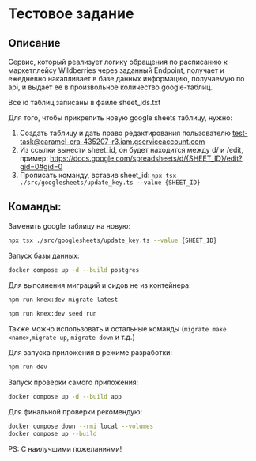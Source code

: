 # Тестовое задание

## Описание

Сервис, который реализует логику обращения по расписанию к маркетплейсу Wildberries через заданный Endpoint, получает и ежедневно накапливает в базе данных информацию, получаемую по api, и выдает ее в произвольное количество google-таблиц.

Все id таблиц записаны в файле sheet_ids.txt

Для того, чтобы прикрепить новую google sheets таблицу, нужно:
1) Создать таблицу и дать право редактирования пользователю test-task@caramel-era-435207-r3.iam.gserviceaccount.com
2) Из ссылки вынести sheet_id, он будет находится между d/ и /edit, пример: https://docs.google.com/spreadsheets/d/{SHEET_ID}/edit?gid=0#gid=0
3) Прописать команду, вставив sheet_id: `npx tsx ./src/googlesheets/update_key.ts --value {SHEET_ID}`

## Команды:

Заменить google таблицу на новую:
```bash
npx tsx ./src/googlesheets/update_key.ts --value {SHEET_ID}
```

Запуск базы данных:
```bash
docker compose up -d --build postgres
```

Для выполнения миграций и сидов не из контейнера:
```bash
npm run knex:dev migrate latest
```

```bash
npm run knex:dev seed run
```
Также можно использовать и остальные команды (`migrate make <name>`,`migrate up`, `migrate down` и т.д.)

Для запуска приложения в режиме разработки:
```bash
npm run dev
```

Запуск проверки самого приложения:
```bash
docker compose up -d --build app
```

Для финальной проверки рекомендую:
```bash
docker compose down --rmi local --volumes
docker compose up --build
```

PS: С наилучшими пожеланиями! 
